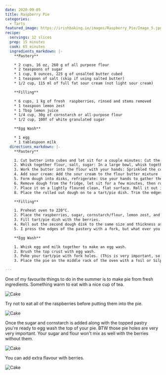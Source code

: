 ```yaml
---
date: 2020-09-05
title: Raspberry Pie
categories:
  - Tarts
featured_image: https://irishbaking.ie/images/Raspberry_Pie/Image_5.jpg
recipe:
  servings: 12 slices
  prep: 15 minutes
  cook: 65 minutes
  ingredients_markdown: |-
    **Pastery**

    * 2 cups, 16 oz, 260 g of all purpose flour
    * 2 teaspoons of sugar
    * 1 cup, 8 ounces, 225 g of unsalted butter cubed
    * 1 teaspoon of salt (skip if using salted butter)
    * 1/2 cup, 115 ml of full fat sour cream (not light sour cream)

    **Filling**

    * 6 cups, 1 kg of fresh  raspberries, rinsed and stems removed
    * 1 teaspoon lemon zest
    * 1 Tbsp lemon juice
    * 1/4 cup, 30g of cornstarch or all-purpose flour
    * 1/2 cup, 100f of white granulated sugar

    **Egg Wash**

    * 1 egg
    * 1 tablespoon milk
  directions_markdown: |-
    **Pastery**

    1. Cut butter into cubes and let sit for a couple minutes: Cut the butter into cubes and put in a warm spot to take the chill off (don't soften the butter, just let it sit out for a couple minutes when you take it out of the fridge)
    2. Whisk together flour, salt, sugar: In a large bowl, whisk together the flour, salt, and sugar.
    3. Work the butter into the flour with your hands: Sprinkled the cubes of butter over the flour. Use your clean hands to squish the flour and butter together with your thumbs, fingers, and knuckles. Work the butter into the dough until you have what resembles a coarse meal with some flattened chunks of butter.
    4. Add sour cream: Add the sour cream to the flour butter mixture
    5. Form dough into disks, refrigerate: Use your hands to gather the pastry dough together into a large ball. Use a knife to cut the ball in half. Form into two disks. As you work the dough into disks, it should end up smooth, having the consistency of Play-Doh. Don't worry about over-working this dough. Form the disks so that there are no cracks. Sprinkle all over with a little flour. Wrap tightly with plastic wrap. Once you wrap the dough disk in plastic wrap, you can massage the dough and the edges with your warm hands to close any cracks. Chill in the refrigerator for an hour or up to a day ahead.
    6. Remove dough from the fridge, let sit for a few minutes, then roll out: After the dough has been sitting in the fridge for an hour, remove it and let it sit for 5-10 minutes at room temperature to become more malleable before rolling out. If it still feels too stiff to roll out, hold your hands around the edges to soften.
    7. Place it on a lightly floured clean, flat surface. Roll it out into a circle about 12 inches wide or larger depending on your tart/pie dishs needs.
    8. Place the rolled out dough on to a tart/pie dish. Trim the edges to 1/2 inch over the edge of the plan.

    **Filling**

    1. Preheat oven to 220°C.
    2. Place the raspberries, sugar, cornstarch/flour, lemon zest, and lemon juice in a large bowl. Gently stir them so that all of the raspberries are coated with some sugar and flour.
    3. Fill tart/pie dish with the berries.
    4. Roll out the second dough disk to the same size and thickness as the first. Place on top of the berry filling.
    5. I press the edges of the pastery with a fork, but what ever you were thought is fine by me.

    **Egg Wash**

    1. Whisk egg and milk together to make an egg wash.
    2. Brush the top crust with egg wash.
    3. Poke your tart/pie with fork holes. (This is very important, so steam can escape while cooking).
    3. Place the pie on the middle rack of the oven with a foil or Silpat lined baking pan positioned on the lower rack to catch any filling that may bubble over. Bake for 20 minutes at 220°C. Reduce heat to 180°C and bake for 30 to 40 minutes more or until juices are bubbling and have thickened.

---
```

One of my favourite things to do in the summer is to make pie from fresh ingredients. Something warm to eat with a nice cup of tea.

![Cake](https://irishbaking.ie/images/Raspberry_Pie/Image_2.jpg)

Try not to eat all of the raspberries before putting them into the pie.

![Cake](https://irishbaking.ie/images/Raspberry_Pie/Image_4.jpg)

Once the sugar and cornstarch is added along with the topped pastry you're ready to egg wash the top of your pie.
BTW those pie holes are very very important. Your sugar and flour won't mix as well with the berries without them.

![Cake](https://irishbaking.ie/images/Raspberry_Pie/Image_5.jpg)

You can add extra flavour with berries.

![Cake](https://irishbaking.ie/images/Raspberry_Pie/Image_6.jpg)

